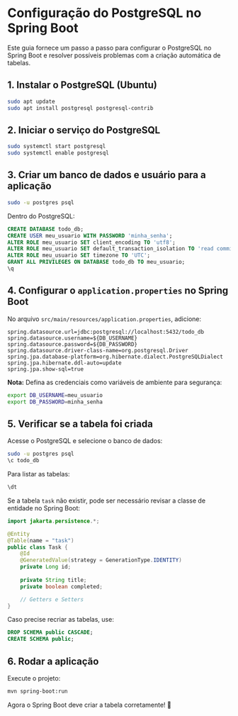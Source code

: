 # Configuração do PostgreSQL no Spring Boot

Este guia fornece um passo a passo para configurar o PostgreSQL no Spring Boot e resolver possíveis problemas com a criação automática de tabelas.

## 1. Instalar o PostgreSQL (Ubuntu)

```sh
sudo apt update
sudo apt install postgresql postgresql-contrib
```

## 2. Iniciar o serviço do PostgreSQL

```sh
sudo systemctl start postgresql
sudo systemctl enable postgresql
```

## 3. Criar um banco de dados e usuário para a aplicação

```sh
sudo -u postgres psql
```

Dentro do PostgreSQL:

```sql
CREATE DATABASE todo_db;
CREATE USER meu_usuario WITH PASSWORD 'minha_senha';
ALTER ROLE meu_usuario SET client_encoding TO 'utf8';
ALTER ROLE meu_usuario SET default_transaction_isolation TO 'read committed';
ALTER ROLE meu_usuario SET timezone TO 'UTC';
GRANT ALL PRIVILEGES ON DATABASE todo_db TO meu_usuario;
\q
```

## 4. Configurar o `application.properties` no Spring Boot

No arquivo `src/main/resources/application.properties`, adicione:

```properties
spring.datasource.url=jdbc:postgresql://localhost:5432/todo_db
spring.datasource.username=${DB_USERNAME}
spring.datasource.password=${DB_PASSWORD}
spring.datasource.driver-class-name=org.postgresql.Driver
spring.jpa.database-platform=org.hibernate.dialect.PostgreSQLDialect
spring.jpa.hibernate.ddl-auto=update
spring.jpa.show-sql=true
```

**Nota:** Defina as credenciais como variáveis de ambiente para segurança:

```sh
export DB_USERNAME=meu_usuario
export DB_PASSWORD=minha_senha
```

## 5. Verificar se a tabela foi criada

Acesse o PostgreSQL e selecione o banco de dados:

```sh
sudo -u postgres psql
\c todo_db
```

Para listar as tabelas:

```sql
\dt
```

Se a tabela `task` não existir, pode ser necessário revisar a classe de entidade no Spring Boot:

```java
import jakarta.persistence.*;

@Entity
@Table(name = "task")
public class Task {
    @Id
    @GeneratedValue(strategy = GenerationType.IDENTITY)
    private Long id;
    
    private String title;
    private boolean completed;

    // Getters e Setters
}
```

Caso precise recriar as tabelas, use:

```sql
DROP SCHEMA public CASCADE;
CREATE SCHEMA public;
```

## 6. Rodar a aplicação

Execute o projeto:

```sh
mvn spring-boot:run
```

Agora o Spring Boot deve criar a tabela corretamente! 🚀
